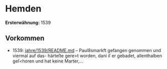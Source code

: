 # Hemden

**Ersterwähnung:** 1539

## Vorkommen
- 1539: [jahre/1539/README.md](../jahre/1539/README.md) – Paul8smarkft gefangen genommen und viermal auf das-
härteſte gere>t worden, dani iſ er gebadet, allenthalben
geſ<horen und hat keine Marter,...
